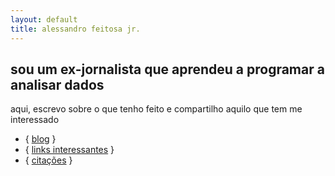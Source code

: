 ```yaml
---
layout: default
title: alessandro feitosa jr.
---
```


## <span class="section-title">sou um ex-jornalista que aprendeu a programar a analisar dados</span>

aqui, escrevo sobre o que tenho feito e compartilho aquilo que tem me interessado

<ul class="homepage-links">
<li>{ <a href="/blog/">blog</a> }</li>
<li>{ <a href="/links/">links interessantes</a> }</li>
<li>{ <a href="/quotes/">citações</a> }</li>
</ul>